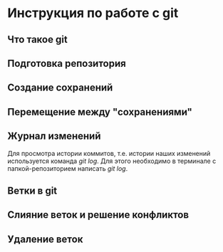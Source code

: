 # Инструкция по работе с git

## Что такое git

## Подготовка репозитория

## Создание сохранений

## Перемещение между "сохранениями"

## Журнал изменений
Для просмотра истории коммитов, т.е. истории наших изменений используется команда *git log*. Для этого необходимо в терминале с папкой-репозиторием написать *git log*.

## Ветки в git

## Слияние веток и решение конфликтов

## Удаление веток